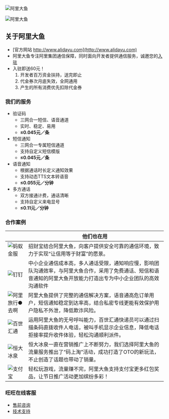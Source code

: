![阿里大鱼](http://img.alicdn.com/tps/TB1naG4KpXXXXcsXFXXXXXXXXXX-274-27.svg)

![阿里大鱼](http://img.alicdn.com/tps/TB1FTGnLVXXXXafaXXXXXXXXXXX-1369-775.jpg)

## 关于阿里大鱼
- [官方网站 http://www.alidayu.com](http://www.alidayu.com)
- 阿里大鱼专注阿里集团通信保障，同时面向开发者提供通信服务，诚邀您的[入驻](http://www.alidayu.com/join/1)
- 入驻即送60元！
  1. 开发者百万资金扶持，送完即止
  2. 代金券次月底失效，全网通用
  3. 产生的所有消费优先扣除代金券

### 我们的服务
- 验证码
  - 三网合一短信、语音通道
  - 实时、稳定、易用
  - **≤0.045元／条**
- 短信通知
  - 三网合一专属短信通道
  - 支持自定义短信模版
  - **≤0.045元／条**
- 语音通知
  - 根据通话时长定义通知效果
  - 支持动态TTS文本转语音
  - **≤0.055元／分钟**
- 多方通话
  - 双方接通计费，通话清晰
  - 支持自定义来电显号
  - **≤0.11元／分钟**

### 合作案例

|  |  他们也在用    |
| -------- | -----  |
| ![蚂蚁金服](http://img.alicdn.com/tps/TB16UwDJFXXXXbaXFXXXXXXXXXX-131-47.png)     |  招财宝结合阿里大鱼，向客户提供安全可靠的通信环境，致力于实现“让信用等于财富”的愿景。   |
| ![钉钉](http://img.alicdn.com/tps/TB1O5jqJFXXXXaLXFXXXXXXXXXX-101-44.png) | 中小企业通信成本高，多人通话受限，通知响应慢，影响团队沟通效率，与阿里大鱼合作，采用了免费通话、短信和语音通知的阿里大鱼开放能力打造出专为中小企业团队的高效沟通软件    |
| ![阿里旅行●去啊](http://img.alicdn.com/tps/TB1ki2oJFXXXXbEXFXXXXXXXXXX-140-18.png) | 阿里大鱼提供了完整的通信解决方案，语音通高危订单用户，短信通知稳定到达率高，结合私密专线更能有效保护用户隐私不外泄，降低欺诈风险。     |
| ![百世汇通](http://img.alicdn.com/tps/TB1SVbGJFXXXXb.XXXXXXXXXXXX-120-28.png) | 运用阿里大鱼的无号呼叫能力，百世汇通快递员可以通过扫描条码直拨收件人电话，被叫手机显示企业信息，降低电话拒接率提升收件体验，轻松沟通顺利派件。 |
| ![恒大冰泉](http://img.alicdn.com/tps/TB16GTMJFXXXXXmXXXXXXXXXXXX-97-53.png) | 恒大冰泉一直在营销推广上不断努力，我们选择阿里大鱼的流量服务推出了“码上淘”活动，成功打造了OTO的新玩法，不止创造了话题也带动了销量。 |
| ![支付宝](http://img.alicdn.com/tps/TB18AwSJFXXXXXyXpXXXXXXXXXX-141-46.png) |  轻松玩游戏，流量赚不完，阿里大鱼支持支付宝更多红包奖品，让节日推广活动更加缤纷多彩！ |

### 旺旺在线客服
- [售前咨询](http://www.taobao.com/webww/ww.php?ver=3&touid=阿里大鱼%3A售前服务&siteid=cntaobao&status=1&charset=utf-8)
- [技术支持](https://amos.alicdn.com/getcid.aw?spm=a1z10.1-b.0.0.HztBs4&v=3&uid=阿里大鱼&site=cntaobao&groupid=159684695&s=1&charset=UTF-8)
